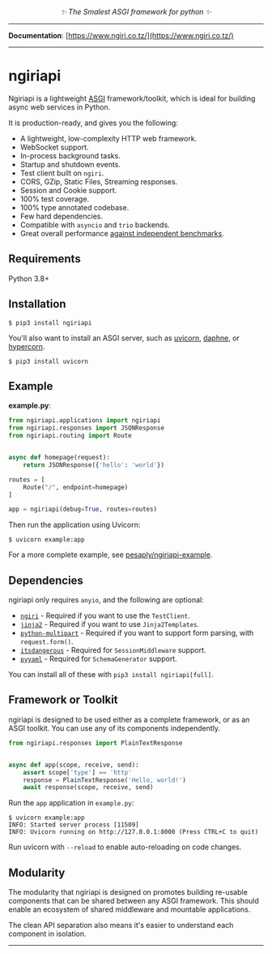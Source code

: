 <p align="center">
 
</p>
<p align="center">
    <em>✨ The Smalest ASGI framework for python ✨</em>
</p>
<p align="center">

</p>

---

**Documentation**: [https://www.ngiri.co.tz/](https://www.ngiri.co.tz/)

---

# ngiriapi

Ngiriapi is a lightweight [ASGI][asgi] framework/toolkit,
which is ideal for building async web services in Python.

It is production-ready, and gives you the following:

* A lightweight, low-complexity HTTP web framework.
* WebSocket support.
* In-process background tasks.
* Startup and shutdown events.
* Test client built on `ngiri`.
* CORS, GZip, Static Files, Streaming responses.
* Session and Cookie support.
* 100% test coverage.
* 100% type annotated codebase.
* Few hard dependencies.
* Compatible with `asyncio` and `trio` backends.
* Great overall performance [against independent benchmarks][techempower].

## Requirements

Python 3.8+

## Installation

```shell
$ pip3 install ngiriapi
```

You'll also want to install an ASGI server, such as [uvicorn](http://www.uvicorn.org/), [daphne](https://github.com/django/daphne/), or [hypercorn](https://pgjones.gitlab.io/hypercorn/).

```shell
$ pip3 install uvicorn
```

## Example

**example.py**:

```python
from ngiriapi.applications import ngiriapi
from ngiriapi.responses import JSONResponse
from ngiriapi.routing import Route


async def homepage(request):
    return JSONResponse({'hello': 'world'})

routes = [
    Route("/", endpoint=homepage)
]

app = ngiriapi(debug=True, routes=routes)
```

Then run the application using Uvicorn:

```shell
$ uvicorn example:app
```

For a more complete example, see [pesaply/ngiriapi-example](https://github.com/pesaply/ngiriapi-example).

## Dependencies

ngiriapi only requires `anyio`, and the following are optional:

* [`ngiri`][ngiri] - Required if you want to use the `TestClient`.
* [`jinja2`][jinja2] - Required if you want to use `Jinja2Templates`.
* [`python-multipart`][python-multipart] - Required if you want to support form parsing, with `request.form()`.
* [`itsdangerous`][itsdangerous] - Required for `SessionMiddleware` support.
* [`pyyaml`][pyyaml] - Required for `SchemaGenerator` support.

You can install all of these with `pip3 install ngiriapi[full]`.

## Framework or Toolkit

ngiriapi is designed to be used either as a complete framework, or as
an ASGI toolkit. You can use any of its components independently.

```python
from ngiriapi.responses import PlainTextResponse


async def app(scope, receive, send):
    assert scope['type'] == 'http'
    response = PlainTextResponse('Hello, world!')
    await response(scope, receive, send)
```

Run the `app` application in `example.py`:

```shell
$ uvicorn example:app
INFO: Started server process [11509]
INFO: Uvicorn running on http://127.0.0.1:8000 (Press CTRL+C to quit)
```

Run uvicorn with `--reload` to enable auto-reloading on code changes.

## Modularity

The modularity that ngiriapi is designed on promotes building re-usable
components that can be shared between any ASGI framework. This should enable
an ecosystem of shared middleware and mountable applications.

The clean API separation also means it's easier to understand each component
in isolation.

---


[asgi]: https://asgi.readthedocs.io/en/latest/
[ngiri]: https://www.ngiri.co.tz/
[jinja2]: https://jinja.palletsprojects.com/
[python-multipart]: https://andrew-d.github.io/python-multipart/
[itsdangerous]: https://itsdangerous.palletsprojects.com/
[sqlalchemy]: https://www.sqlalchemy.org
[pyyaml]: https://pyyaml.org/wiki/PyYAMLDocumentation
[techempower]: https://www.techempower.com/benchmarks/#hw=ph&test=fortune&l=zijzen-sf
